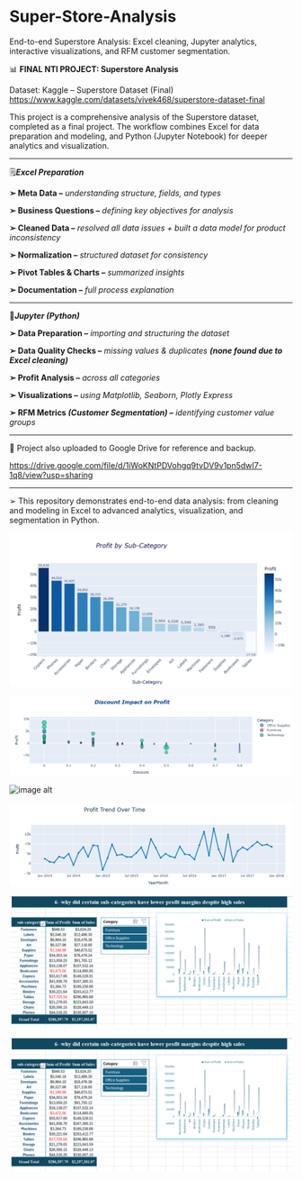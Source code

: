# Super-Store-Analysis
End-to-end Superstore Analysis: Excel cleaning, Jupyter analytics, interactive visualizations, and RFM customer segmentation.

📊 **FINAL NTI PROJECT: Superstore Analysis**

Dataset: Kaggle – Superstore Dataset (Final)
https://www.kaggle.com/datasets/vivek468/superstore-dataset-final

This project is a comprehensive analysis of the Superstore dataset, completed as a final project. 
The workflow combines Excel for data preparation and modeling, and Python (Jupyter Notebook) for deeper analytics and visualization.
__________________

🗒***Excel Preparation***

**➢ Meta Data –** *understanding structure, fields, and types*

**➢ Business Questions –** *defining key objectives for analysis*

**➢ Cleaned Data –** *resolved all data issues + built a data model for product inconsistency*

**➢ Normalization –** *structured dataset for consistency*

**➢ Pivot Tables & Charts –** *summarized insights*

**➢ Documentation –** *full process explanation*
__________________

👾***Jupyter (Python)***
 
**➢ Data Preparation –** *importing and structuring the dataset*

**➢ Data Quality Checks –** *missing values & duplicates* ***(none found due to Excel cleaning)***

**➢ Profit Analysis –** *across all categories*

**➢ Visualizations –** *using Matplotlib, Seaborn, Plotly Express*

**➢ RFM Metrics ***(Customer Segmentation)*** –** *identifying customer value groups*
______________________

📍 Project also uploaded to Google Drive for reference and backup.

  https://drive.google.com/file/d/1iWoKNtPDVohgq9tvDV9v1pn5dwI7-1q8/view?usp=sharing
 ________________________
 
➢ This repository demonstrates end-to-end data analysis: from cleaning and modeling in Excel to advanced analytics, visualization, and segmentation in Python.

![image alt](https://github.com/Andrew192100099/Super-Store-Analysis/blob/main/Profit%20by%20Sub-Category_px.png?raw=true)

![image alt](https://github.com/Andrew192100099/Super-Store-Analysis/blob/main/Discount%20Impact%20on%20Profit_px.scatter.png)

![image alt](https://github.com/Andrew192100099/Super-Store-Analysis/blob/main/Profit%20Distribution%20by%20Customer%20Segment_px.pie.pngV)

![image alt](https://github.com/Andrew192100099/Super-Store-Analysis/blob/main/Profit%20Trend%20Over%20Time_px.line.png)

![image alt](https://github.com/Andrew192100099/Super-Store-Analysis/blob/main/Certain%20sub-categories%20have%20lower%20profit%20margins%20despite%20high%20sales.png)

![image alt](https://github.com/Andrew192100099/Super-Store-Analysis/blob/main/Certain%20sub-categories%20have%20lower%20profit%20margins%20despite%20high%20sales.png)




